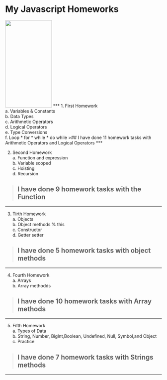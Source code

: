 # My Javascript Homeworks 
<img src="https://upload.wikimedia.org/wikipedia/commons/thumb/9/99/Unofficial_JavaScript_logo_2.svg/480px-Unofficial_JavaScript_logo_2.svg.png/" width="150" height="280">
*** 
1. First Homework <br />
    a. Variables & Constants <br />
    b. Data Types <br />
    c. Arithmetic Operators <br />
    d. Logical Operators <br />
    e. Type Conversions <br />
    f. Loop
      * for
      * while
      * do while
>## I have done 11 homework tasks with Arithmetic Operators and Logical Operators
***

2. Second Homework <br />
    a. Function and expression <br />
    b. Variable scoped <br />
    c. Hoisting <br />
    d. Recursion <br />

>## I have done 9 homework tasks with the Function
***

3. Tirth Homework <br />
    a. Objects <br />
    b. Object methods % this <br />
    c. Constructor <br />
    d. Getter setter <br />
>## I have done 5 homework tasks with object methods
***

4. Fourth Homework <br />
    a. Arrays <br />
    b. Array methodds <br />
>## I have done 10 homework tasks with Array methods
***

5. Fifth Homework <br />
    a. Types of Data <br />
    b. String, Number, BigInt,Boolean, Undefined, Null, Symbol,and Object <br />
    c. Practice <br />
>## I have done 7 homework tasks with Strings methods
*** 


    

      
